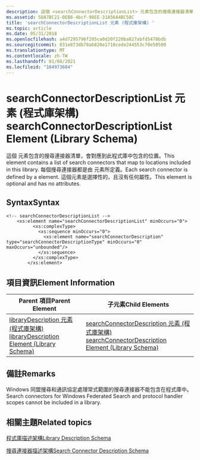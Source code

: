 ```yaml
---
description: 這個 <searchConnectorDescriptionList> 元素包含的搜尋連接器清單，會對應到此程式庫中包含的位置。 每個搜尋連接器都是由 <searchConnectorDescription> 元素所定義。 這個元素是選擇性的，且沒有任何屬性。
ms.assetid: 58A7BC21-0EB8-4bcf-98EE-31A56A4BC58C
title: 'searchConnectorDescriptionList 元素 (程式庫架構) '
ms.topic: article
ms.date: 05/31/2018
ms.openlocfilehash: a4d7295796f205ca0d20f220ba827abfd5470bdb
ms.sourcegitcommit: 831e8f3db78ab820e1710cede244553c70e50500
ms.translationtype: MT
ms.contentlocale: zh-TW
ms.lasthandoff: 01/08/2021
ms.locfileid: "104973604"
---
```

# <a name="searchconnectordescriptionlist-element-library-schema"></a><span data-ttu-id="39375-105">searchConnectorDescriptionList 元素 (程式庫架構) </span><span class="sxs-lookup"><span data-stu-id="39375-105">searchConnectorDescriptionList Element (Library Schema)</span></span>

<span data-ttu-id="39375-106">這個 <searchConnectorDescriptionList> 元素包含的搜尋連接器清單，會對應到此程式庫中包含的位置。</span><span class="sxs-lookup"><span data-stu-id="39375-106">This <searchConnectorDescriptionList> element contains a list of search connectors that map to locations included in this library.</span></span> <span data-ttu-id="39375-107">每個搜尋連接器都是由 <searchConnectorDescription> 元素所定義。</span><span class="sxs-lookup"><span data-stu-id="39375-107">Each search connector is defined by a <searchConnectorDescription> element.</span></span> <span data-ttu-id="39375-108">這個元素是選擇性的，且沒有任何屬性。</span><span class="sxs-lookup"><span data-stu-id="39375-108">This element is optional and has no attributes.</span></span>

## <a name="syntax"></a><span data-ttu-id="39375-109">Syntax</span><span class="sxs-lookup"><span data-stu-id="39375-109">Syntax</span></span>

``` syntax
<!-- searchConnectorDescriptionList -->
    <xs:element name="searchConnectorDescriptionList" minOccurs="0">
          <xs:complexType>
            <xs:sequence minOccurs="0">
              <xs:element name="searchConnectorDescription" type="searchConnectorDescriptionType" minOccurs="0" maxOccurs="unbounded"/>
            </xs:sequence>
          </xs:complexType>
        </xs:element>
```

## <a name="element-information"></a><span data-ttu-id="39375-110">項目資訊</span><span class="sxs-lookup"><span data-stu-id="39375-110">Element Information</span></span>



| <span data-ttu-id="39375-111">Parent 項目</span><span class="sxs-lookup"><span data-stu-id="39375-111">Parent Element</span></span>                                                               | <span data-ttu-id="39375-112">子元素</span><span class="sxs-lookup"><span data-stu-id="39375-112">Child Elements</span></span>                                                                                       |
|------------------------------------------------------------------------------|------------------------------------------------------------------------------------------------------|
| [<span data-ttu-id="39375-113">libraryDescription 元素 (程式庫架構) </span><span class="sxs-lookup"><span data-stu-id="39375-113">libraryDescription Element (Library Schema)</span></span>](schema-librarydescription.md) | [<span data-ttu-id="39375-114">searchConnectorDescription 元素 (程式庫架構) </span><span class="sxs-lookup"><span data-stu-id="39375-114">searchConnectorDescription Element (Library Schema)</span></span>](schema-library-searchconnectordescription.md) |



 

## <a name="remarks"></a><span data-ttu-id="39375-115">備註</span><span class="sxs-lookup"><span data-stu-id="39375-115">Remarks</span></span>

<span data-ttu-id="39375-116">Windows 同盟搜尋和通訊協定處理常式範圍的搜尋連接器不能包含在程式庫中。</span><span class="sxs-lookup"><span data-stu-id="39375-116">Search connectors for Windows Federated Search and protocol handler scopes cannot be included in a library.</span></span>

## <a name="related-topics"></a><span data-ttu-id="39375-117">相關主題</span><span class="sxs-lookup"><span data-stu-id="39375-117">Related topics</span></span>

<dl> <dt>

[<span data-ttu-id="39375-118">程式庫描述架構</span><span class="sxs-lookup"><span data-stu-id="39375-118">Library Description Schema</span></span>](library-schema-entry.md)
</dt> <dt>

<span data-ttu-id="39375-119">[搜尋連接器描述架構](/previous-versions//dd743009(v=vs.85))</span><span class="sxs-lookup"><span data-stu-id="39375-119">[Search Connector Description Schema](/previous-versions//dd743009(v=vs.85))</span></span>
</dt> </dl>

 

 
